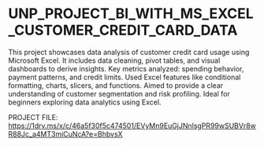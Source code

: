 # UNP_PROJECT_BI_WITH_MS_EXCEL_CUSTOMER_CREDIT_CARD_DATA

This project showcases data analysis of customer credit card usage using Microsoft Excel.
It includes data cleaning, pivot tables, and visual dashboards to derive insights.
Key metrics analyzed: spending behavior, payment patterns, and credit limits.
Used Excel features like conditional formatting, charts, slicers, and functions.
Aimed to provide a clear understanding of customer segmentation and risk profiling.
Ideal for beginners exploring data analytics using Excel.

PROJECT FILE: https://1drv.ms/x/c/46a5f30f5c474501/EVyMn9EuGjJNnlsgPR99wSUBVr8wR88Jc_a4MT3miCuNcA?e=BhbvsX
